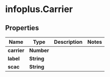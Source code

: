 # infoplus.Carrier

## Properties
Name | Type | Description | Notes
------------ | ------------- | ------------- | -------------
**carrier** | **Number** |  | 
**label** | **String** |  | 
**scac** | **String** |  | 



